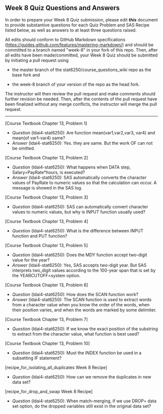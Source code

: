 ## Week 8 Quiz Questions and Answers

In order to prepare your Week 8 Quiz submission, please edit ***this*** document to provide substantive questions for each Quiz Problem and SAS Recipe listed below, as well as answers to at least three questions raised.

All edits should conform to GitHub Markdown specifications (https://guides.github.com/features/mastering-markdown/) and should be committed to a branch named "week-8" in your fork of this repo. Then, after all edits have been made/committed, your Week 8 Quiz should be submitted by initiating a pull request using

- the master branch of the stat6250/course_questions_wiki repo as the base fork and

- the week-8 branch of your version of the repo as the head fork.

The instructor will then review the pull request and make comments should further revision be needed. Then, after the contents of the pull request have been finalized without any merge conflicts, the instructor will merge the pull request.

********************************************************************************



[Course Textbook Chapter 13, Problem 1]
- *Question* (ldai4-stat6250): Are function mean(var1,var2,var3, var4) and mean(of var1-var4) same?
- *Answer* (ldai4-stat6250): Yes. they are same. But the work OF can not be omitted.



[Course Textbook Chapter 13, Problem 2]
- *Question* (ldai4-stat6250): What happens when DATA step, Salary=PayRate*hours, is executed?
- *Answer* (ldai4-stat6250): SAS automatically converts the character values of PayRate to numeric values so that the calculation can occur. A message is showed in the SAS log.



[Course Textbook Chapter 13, Problem 3]
- *Question* (ldai4-stat6250): SAS can automatically convert character values to numeric values, but why is INPUT function usually used?



[Course Textbook Chapter 13, Problem 4]
- *Question* (ldai4-stat6250): What is the difference between INPUT function and PUT function?



[Course Textbook Chapter 13, Problem 5]
- *Question* (ldai4-stat6250): Does the MDY function accept two-digit value for the year?
- *Answer* (ldai4-stat6250): Yes, SAS accepts two-digit year. But SAS interprets two_digit values according to the 100-year span that is set by the YEARCUTOFF=system option.



[Course Textbook Chapter 13, Problem 6]
- *Question* (ldai4-stat6250): How does the SCAN function work?
- *Answer* (ldai4-stat6250): The SCAN function is used to extract words from a character value when you know the order of the words, when their position varies, and when the words are marked by some delimiter.



[Course Textbook Chapter 13, Problem 7]
- *Question* (ldai4-stat6250): If we know the exact position of the substring to extract from the character value, what function is best used?



[Course Textbook Chapter 13, Problem 10]
- *Question* (ldai4-stat6250): Must the INDEX function be used in a subsetting IF statement?



[recipe_for_isolating_all_duplicates Week 8 Recipe]
- *Question* (ldai4-stat6250): How can we remove the duplicates in new data set?



[recipe_for_drop_and_swap Week 8 Recipe]
- *Question* (ldai4-stat6250): When match-merging, if we use DROP= data set option, do the dropped variables still exist in the original data set?


